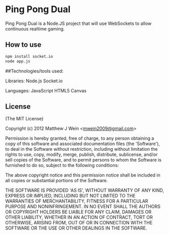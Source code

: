 # Ping Pong Dual

Ping Pong Dual is a Node.JS project that will use WebSockets to allow continuous realtime gaming.

## How to use

```bash
npm install socket.io
node app.js
```

##Technologies/tools used:

  Libraries: 
    Node.js
    Socket.io
    
  Languages:
    JavaScript
    HTML5 Canvas


## License 

(The MIT License)

Copyright (c) 2012 Matthew J Wein &lt;mwein2009@gmail.com&gt;

Permission is hereby granted, free of charge, to any person obtaining
a copy of this software and associated documentation files (the
'Software'), to deal in the Software without restriction, including
without limitation the rights to use, copy, modify, merge, publish,
distribute, sublicense, and/or sell copies of the Software, and to
permit persons to whom the Software is furnished to do so, subject to
the following conditions:

The above copyright notice and this permission notice shall be
included in all copies or substantial portions of the Software.

THE SOFTWARE IS PROVIDED 'AS IS', WITHOUT WARRANTY OF ANY KIND,
EXPRESS OR IMPLIED, INCLUDING BUT NOT LIMITED TO THE WARRANTIES OF
MERCHANTABILITY, FITNESS FOR A PARTICULAR PURPOSE AND NONINFRINGEMENT.
IN NO EVENT SHALL THE AUTHORS OR COPYRIGHT HOLDERS BE LIABLE FOR ANY
CLAIM, DAMAGES OR OTHER LIABILITY, WHETHER IN AN ACTION OF CONTRACT,
TORT OR OTHERWISE, ARISING FROM, OUT OF OR IN CONNECTION WITH THE
SOFTWARE OR THE USE OR OTHER DEALINGS IN THE SOFTWARE.
